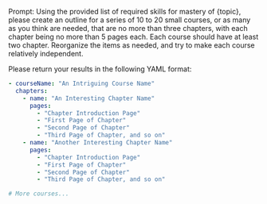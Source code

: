 Prompt: Using the provided list of required skills for mastery of {topic}, please create an outline for a series of 10 to 20 small courses, or as many as you think are needed, that are no more than three chapters, with each chapter being no more than 5 pages each. Each course should have at least two chapter. Reorganize the items as needed, and try to make each course relatively independent. 

Please return your results in the following YAML format:

```yaml
- courseName: "An Intriguing Course Name"
  chapters:
    - name: "An Interesting Chapter Name"
      pages:
        - "Chapter Introduction Page"
        - "First Page of Chapter"
        - "Second Page of Chapter"
        - "Third Page of Chapter, and so on"
    - name: "Another Interesting Chapter Name"
      pages:
        - "Chapter Introduction Page"
        - "First Page of Chapter"
        - "Second Page of Chapter"
        - "Third Page of Chapter, and so on"

# More courses...
```